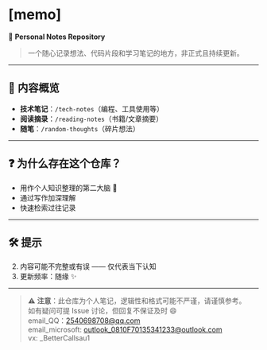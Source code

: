 # [memo] 

📝 **Personal Notes Repository**  
> 一个随心记录想法、代码片段和学习笔记的地方，非正式且持续更新。

---

## 🚀 内容概览
- **技术笔记**：`/tech-notes`（编程、工具使用等）
- **阅读摘录**：`/reading-notes`（书籍/文章摘要）
- **随笔**：`/random-thoughts`（碎片想法）

---

## ❓ 为什么存在这个仓库？
- 用作个人知识整理的第二大脑 🧠
- 通过写作加深理解
- 快速检索过往记录

---

## 🛠 提示
2. 内容可能不完整或有误 —— 仅代表当下认知
3. 更新频率：随缘 ✨

---

> ⚠️ **注意**：此仓库为个人笔记，逻辑性和格式可能不严谨，请谨慎参考。  
> 如有疑问可提 Issue 讨论，但回复不保证及时 😄  
> email_QQ：2540698708@qq.com  
> email_microsoft: outlook_0810F70135341233@outlook.com  
> vx: _BetterCallsau1  
